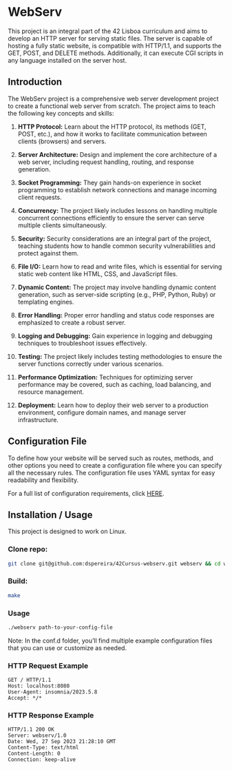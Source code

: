 # WebServ
This project is an integral part of the 42 Lisboa curriculum and aims to develop an HTTP server for serving static files. The server is capable of hosting a fully static website, is compatible with HTTP/1.1, and supports the GET, POST, and DELETE methods. Additionally, it can execute CGI scripts in any language installed on the server host.


## Introduction

The WebServ project is a comprehensive web server development project to create a functional web server from scratch. The project aims to teach the following key concepts and skills:

1. **HTTP Protocol:** Learn about the HTTP protocol, its methods (GET, POST, etc.), and how it works to facilitate communication between clients (browsers) and servers.
    
2. **Server Architecture:** Design and implement the core architecture of a web server, including request handling, routing, and response generation.
    
3. **Socket Programming:** They gain hands-on experience in socket programming to establish network connections and manage incoming client requests.
    
4. **Concurrency:** The project likely includes lessons on handling multiple concurrent connections efficiently to ensure the server can serve multiple clients simultaneously.
    
5. **Security:** Security considerations are an integral part of the project, teaching students how to handle common security vulnerabilities and protect against them.
    
6. **File I/O:** Learn how to read and write files, which is essential for serving static web content like HTML, CSS, and JavaScript files.
    
7. **Dynamic Content:** The project may involve handling dynamic content generation, such as server-side scripting (e.g., PHP, Python, Ruby) or templating engines.
    
8. **Error Handling:** Proper error handling and status code responses are emphasized to create a robust server.
    
9. **Logging and Debugging:** Gain experience in logging and debugging techniques to troubleshoot issues effectively.
    
10. **Testing:** The project likely includes testing methodologies to ensure the server functions correctly under various scenarios.
    
11. **Performance Optimization:** Techniques for optimizing server performance may be covered, such as caching, load balancing, and resource management.
    
12. **Deployment:** Learn how to deploy their web server to a production environment, configure domain names, and manage server infrastructure.



## Configuration File
To define how your website will be served such as routes, methods, and other options you need to create a configuration file where you can specify all the necessary rules. The configuration file uses YAML syntax for easy readability and flexibility.

For a full list of configuration requirements, click [HERE](./Config_File_Rules.md).

## Installation / Usage
This project is designed to work on Linux.

### Clone repo:
```bash
git clone git@github.com:dspereira/42Cursus-webserv.git webserv && cd webserv
```
### Build:
```bash
make
```
### Usage
```markdown
./webserv path-to-your-config-file
```
Note: In the conf.d folder, you’ll find multiple example configuration files that you can use or customize as needed.


### HTTP Request Example

```
GET / HTTP/1.1
Host: localhost:8080
User-Agent: insomnia/2023.5.8
Accept: */*
```

### HTTP Response Example

```
HTTP/1.1 200 OK
Server: webserv/1.0
Date: Wed, 27 Sep 2023 21:28:10 GMT
Content-Type: text/html
Content-Length: 0
Connection: keep-alive
```

